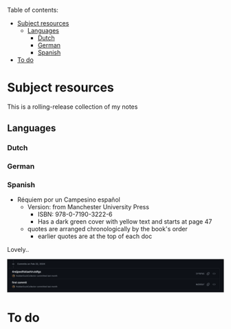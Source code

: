 Table of contents:
<!-- vim-markdown-toc GFM -->

* [Subject resources](#subject-resources)
    * [Languages](#languages)
        * [Dutch](#dutch)
        * [German](#german)
        * [Spanish](#spanish)
* [To do](#to-do)

<!-- vim-markdown-toc -->

# Subject resources

This is a rolling-release collection of my notes

## Languages

### Dutch

### German

### Spanish

- Réquiem por un Campesino español
    - Version: from Manchester University Press
        - ISBN: 978-0-7190-3222-6
        - Has a dark green cover with yellow text and starts at page 47
    - quotes are arranged chronologically by the book's order
        - earlier quotes are at the top of each doc

Lovely..

![Screenshot of first and second commits](assets/first-and-second-commits.png)


# To do

